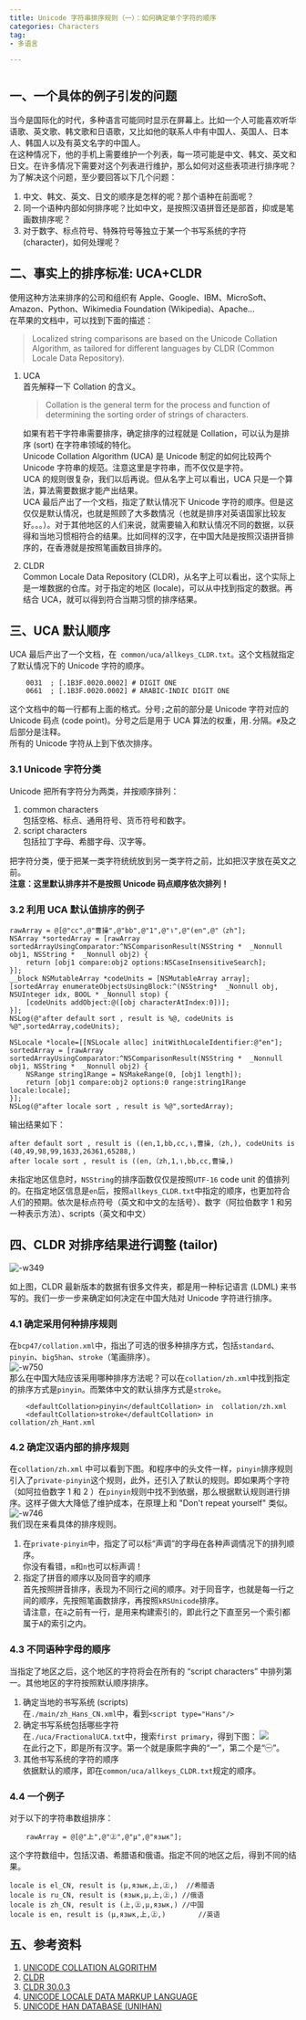```yaml
---
title: Unicode 字符串排序规则（一）：如何确定单个字符的顺序    
categories: Characters  
tag:    
- 多语言

---
```


#   
## 一、一个具体的例子引发的问题  
当今是国际化的时代，多种语言可能同时显示在屏幕上。比如一个人可能喜欢听华语歌、英文歌、韩文歌和日语歌，又比如他的联系人中有中国人、英国人、日本人、韩国人以及有英文名字的中国人。  
在这种情况下，他的手机上需要维护一个列表，每一项可能是中文、韩文、英文和日文。在许多情况下需要对这个列表进行维护，那么如何对这些表项进行排序呢？为了解决这个问题，至少要回答以下几个问题：  

1. 中文、韩文、英文、日文的顺序是怎样的呢？那个语种在前面呢？  
2. 同一个语种内部如何排序呢？比如中文，是按照汉语拼音还是部首，抑或是笔画数排序呢？  
3. 对于数字、标点符号、特殊符号等独立于某一个书写系统的字符 (character)，如何处理呢？    

## 二、事实上的排序标准: UCA+CLDR      
使用这种方法来排序的公司和组织有 Apple、Google、IBM、MicroSoft、Amazon、Python、Wikimedia Foundation (Wikipedia)、Apache...  
在苹果的文档中，可以找到下面的描述：  
> Localized string comparisons are based on the Unicode Collation Algorithm, as tailored for different languages by CLDR (Common Locale Data Repository). 

1.  UCA  
    首先解释一下 Collation 的含义。  
    > Collation is the general term for the process and function of determining the sorting order of strings of characters.   

    如果有若干字符串需要排序，确定排序的过程就是 Collation，可以认为是排序 (sort) 在字符串领域的特化。     
    Unicode Collation Algorithm (UCA) 是 Unicode 制定的如何比较两个 Unicode 字符串的规范。注意这里是字符串，而不仅仅是字符。  
UCA 的规则很复杂，我们以后再说。但从名字上可以看出，UCA 只是一个算法，算法需要数据才能产出结果。  
UCA 最后产出了一个文档，指定了默认情况下 Unicode 字符的顺序。但是这仅仅是默认情况，也就是照顾了大多数情况（也就是排序对英语国家比较友好。。。）。对于其他地区的人们来说，就需要输入和默认情况不同的数据，以获得和当地习惯相符合的结果。比如同样的汉字，在中国大陆是按照汉语拼音排序的，在香港就是按照笔画数目排序的。
2. CLDR  
    Common Locale Data Repository (CLDR)，从名字上可以看出，这个实际上是一堆数据的仓库。对于指定的地区 (locale)，可以从中找到指定的数据。再结合 UCA，就可以得到符合当期习惯的排序结果。  
    
## 三、UCA 默认顺序  
UCA 最后产出了一个文档，在` common/uca/allkeys_CLDR.txt`。这个文档就指定了默认情况下的 Unicode 字符的顺序。      

        0031  ; [.1B3F.0020.0002] # DIGIT ONE          
        0661  ; [.1B3F.0020.0002] # ARABIC-INDIC DIGIT ONE

这个文档中的每一行都有上面的格式。分号`;`之前的部分是 Unicode 字符对应的 Unicode 码点 (code point)。分号之后是用于 UCA 算法的权重，用`.`分隔。`#`及之后部分是注释。  
所有的 Unicode 字符从上到下依次排序。  
### 3.1 Unicode 字符分类  
Unicode 把所有字符分为两类，并按顺序排列：  

1. common characters    
    包括空格、标点、通用符号、货币符号和数字。
2. script characters  
    包括拉丁字母、希腊字母、汉字等。  

把字符分类，便于把某一类字符统统放到另一类字符之前，比如把汉字放在英文之前。    
**注意：这里默认排序并不是按照 Unicode 码点顺序依次排列！**

### 3.2 利用 UCA 默认值排序的例子  
    rawArray = @[@"cc",@"曹操",@"bb",@"1",@"١",@"(en",@"（zh"];
    NSArray *sortedArray = [rawArray sortedArrayUsingComparator:^NSComparisonResult(NSString *  _Nonnull obj1, NSString *  _Nonnull obj2) {
        return [obj1 compare:obj2 options:NSCaseInsensitiveSearch];
    }];
    __block NSMutableArray *codeUnits = [NSMutableArray array];
    [sortedArray enumerateObjectsUsingBlock:^(NSString*  _Nonnull obj, NSUInteger idx, BOOL * _Nonnull stop) {
        [codeUnits addObject:@([obj characterAtIndex:0])];
    }];
    NSLog(@"after default sort , result is %@, codeUnits is %@",sortedArray,codeUnits);
    
    NSLocale *locale=[[NSLocale alloc] initWithLocaleIdentifier:@"en"];
    sortedArray = [rawArray sortedArrayUsingComparator:^NSComparisonResult(NSString *  _Nonnull obj1, NSString *  _Nonnull obj2) {
        NSRange string1Range = NSMakeRange(0, [obj1 length]);
        return [obj1 compare:obj2 options:0 range:string1Range locale:locale];
    }];
    NSLog(@"after locale sort , result is %@",sortedArray);
输出结果如下：    

    after default sort , result is ((en,1,bb,cc,١,曹操,（zh,), codeUnits is (40,49,98,99,1633,26361,65288,)  
    after locale sort , result is ((en,（zh,1,١,bb,cc,曹操,)  

未指定地区信息时，`NSString`的排序函数仅仅是按照`UTF-16` code unit 的值排列的。在指定地区信息是`en`后，按照`allkeys_CLDR.txt`中指定的顺序，也更加符合人们的预期。依次是标点符号（英文和中文的左括号）、数字（阿拉伯数字 1 和另一种表示方法）、scripts（英文和中文）

## 四、CLDR 对排序结果进行调整 (tailor)
![-w349](http://oda58fqub.bkt.clouddn.com/14960647773505.jpg)  

如上图，CLDR 最新版本的数据有很多文件夹，都是用一种标记语言 (LDML) 来书写的。我们一步一步来确定如何决定在中国大陆对 Unicode 字符进行排序。
### 4.1 确定采用何种排序规则    
在`bcp47/collation.xml`中，指出了可选的很多种排序方式，包括`standard`、`pinyin`、`big5han`、`stroke`（笔画排序）。  
![-w750](http://oda58fqub.bkt.clouddn.com/14960654502497.jpg)  
那么在中国大陆应该采用哪种排序方法呢？可以在`collation/zh.xml`中找到指定的排序方式是`pinyin`。而繁体中文的默认排序方式是`stroke`。

        <defaultCollation>pinyin</defaultCollation> in  collation/zh.xml  
        <defaultCollation>stroke</defaultCollation> in collation/zh_Hant.xml            
### 4.2  确定汉语内部的排序规则    
在`collation/zh.xml` 中可以看到下图。和程序中的头文件一样，`pinyin`排序规则引入了`private-pinyin`这个规则，此外，还引入了默认的规则。即如果两个字符（如阿拉伯数字 1 和 2 ）在`pinyin`规则中找不到依据，那么根据默认规则进行排序。这样子做大大降低了维护成本，在原理上和 "Don't repeat yourself" 类似。
![-w746](http://oda58fqub.bkt.clouddn.com/14960663088149.jpg)  
 我们现在来看具体的排序规则。    
 
 1. 在`private-pinyin`中，指定了可以标“声调”的字母在各种声调情况下的排列顺序。    
    你没有看错，`m`和`n`也可以标声调！
 2. 指定了拼音的顺序以及同音字的顺序  
    首先按照拼音排序，表现为不同行之间的顺序。对于同音字，也就是每一行之间的顺序，先按照笔画数排序，再按照`kRSUnicode`排序。  
    请注意，在`ā`之前有一行，是用来构建索引的，即此行之下直至另一个索引都属于`A`的索引之内。   
       
### 4.3 不同语种字母的顺序  
当指定了地区之后，这个地区的字符将会在所有的 “script characters” 中排列第一。其他地区的字符按照默认顺序排序。    

1.  确定当地的书写系统 (scripts)    
    在`./main/zh_Hans_CN.xml`中，看到`<script type="Hans"/>` 
2. 确定书写系统包括哪些字符  
    在`./uca/FractionalUCA.txt`中，搜索`first primary`，得到下图： 
    ![](http://oda58fqub.bkt.clouddn.com/14960717040887.jpg)  
    在此行之下，即是所有汉字。第一个就是康熙字典的“一”，第二个是“㊀”。  
3. 其他书写系统的字符的顺序    
    依据默认的顺序，即在`common/uca/allkeys_CLDR.txt`规定的顺序。  
    
### 4.4 一个例子  
对于以下的字符串数组排序：  

        rawArray = @[@"上",@"㊤",@"μ",@"язык"];

这个字符数组中，包括汉语、希腊语和俄语。指定不同的地区之后，得到不同的结果。  
    
    locale is el_CN, result is (µ,язык,上,㊤,)  //希腊语
    locale is ru_CN, result is (язык,µ,上,㊤,) //俄语
    locale is zh_CN, result is (上,㊤,µ,язык,) //中国
    locale is en, result is (µ,язык,上,㊤,)        //英语
## 五、参考资料 
1. [UNICODE COLLATION ALGORITHM](http://www.unicode.org/reports/tr10/)
2. [CLDR](http://cldr.unicode.org/)  
3. [CLDR 30.0.3](http://unicode.org/Public/cldr/30.0.3/)
4. [UNICODE LOCALE DATA MARKUP LANGUAGE](http://www.unicode.org/reports/tr35/)
5. [UNICODE HAN DATABASE (UNIHAN)](http://www.unicode.org/reports/tr38/)


    


